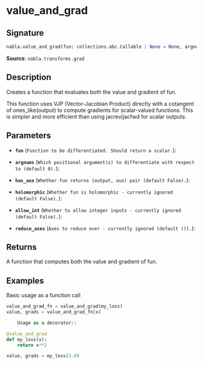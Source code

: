 # value_and_grad

## Signature

```python
nabla.value_and_grad(fun: collections.abc.Callable | None = None, argnums: int | collections.abc.Sequence[int] = 0, has_aux: bool = False, holomorphic: bool = False, allow_int: bool = False, reduce_axes: collections.abc.Sequence = ()) -> collections.abc.Callable[..., typing.Any]
```

**Source**: `nabla.transforms.grad`

## Description

Creates a function that evaluates both the value and gradient of fun.

This function uses VJP (Vector-Jacobian Product) directly with a cotangent
of ones_like(output) to compute gradients for scalar-valued functions.
This is simpler and more efficient than using jacrev/jacfwd for scalar outputs.

## Parameters

- **`fun`** (`Function to be differentiated. Should return a scalar.`): 

- **`argnums`** (`Which positional argument(s) to differentiate with respect to (default 0).`): 

- **`has_aux`** (`Whether fun returns (output, aux) pair (default False).`): 

- **`holomorphic`** (`Whether fun is holomorphic - currently ignored (default False).`): 

- **`allow_int`** (`Whether to allow integer inputs - currently ignored (default False).`): 

- **`reduce_axes`** (`Axes to reduce over - currently ignored (default ()).`): 

## Returns

A function that computes both the value and gradient of fun.

## Examples

Basic usage as a function call

```python
value_and_grad_fn = value_and_grad(my_loss)
value, grads = value_and_grad_fn(x)

    Usage as a decorator::

@value_and_grad
def my_loss(x):
    return x**2

value, grads = my_loss(3.0)
```
